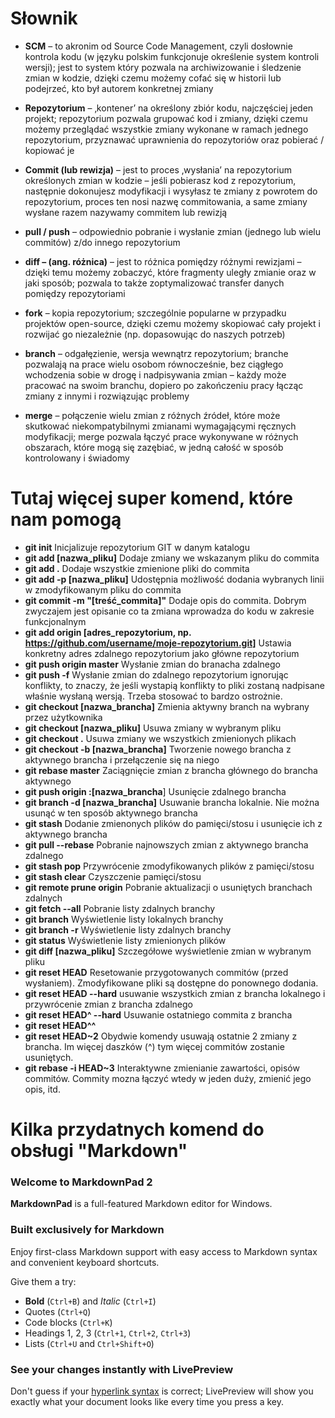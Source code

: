 #  Słownik


-  **SCM**  – to akronim od Source Code Management, czyli dosłownie kontrola kodu (w języku polskim funkcjonuje określenie system kontroli wersji); jest to system który pozwala na archiwizowanie i śledzenie zmian w kodzie, dzięki czemu możemy cofać się w historii lub podejrzeć, kto był autorem konkretnej zmiany

- **Repozytorium** – ‚kontener’ na określony zbiór kodu, najczęściej jeden projekt; repozytorium pozwala grupować kod i zmiany, dzięki czemu możemy przeglądać wszystkie zmiany wykonane w ramach jednego repozytorium, przyznawać uprawnienia do repozytoriów oraz pobierać / kopiować je

- **Commit (lub rewizja)** – jest to proces ‚wysłania’ na repozytorium określonych zmian w kodzie – jeśli pobierasz kod z repozytorium, następnie dokonujesz modyfikacji i wysyłasz te zmiany z powrotem do repozytorium, proces ten nosi nazwę commitowania, a same zmiany wysłane razem nazywamy commitem lub rewizją

- **pull / push** – odpowiednio pobranie i wysłanie zmian (jednego lub wielu commitów) z/do innego repozytorium

- **diff – (ang. różnica)** – jest to różnica pomiędzy różnymi rewizjami – dzięki temu możemy zobaczyć, które fragmenty uległy zmianie oraz w jaki sposób; pozwala to także zoptymalizować transfer danych pomiędzy repozytoriami

- **fork** – kopia repozytorium; szczególnie popularne w przypadku projektów open-source, dzięki czemu możemy skopiować cały projekt i rozwijać go niezależnie (np. dopasowując do naszych potrzeb)

- **branch** – odgałęzienie, wersja wewnątrz repozytorium; branche pozwalają na prace wielu osobom równocześnie, bez ciągłego wchodzenia sobie w drogę i nadpisywania zmian – każdy może pracować na swoim branchu, dopiero po zakończeniu pracy łącząc zmiany z innymi i rozwiązując problemy

- **merge** – połączenie wielu zmian z różnych źródeł, które może skutkować niekompatybilnymi zmianami wymagającymi ręcznych modyfikacji; merge pozwala łączyć prace wykonywane w różnych obszarach, które mogą się zazębiać, w jedną całość w sposób kontrolowany i świadomy

# Tutaj więcej super komend, które nam pomogą 

- **git init** 
 Inicjalizuje repozytorium GIT w danym katalogu
- **git add [nazwa_pliku]**
Dodaje zmiany we wskazanym pliku do commita
- **git add .**
Dodaje wszystkie zmienione pliki do commita
- **git add -p [nazwa_pliku]**
Udostępnia możliwość dodania wybranych linii w zmodyfikowanym pliku do commita
- **git commit -m "[treść_commita]"**
Dodaje opis do commita. Dobrym zwyczajem jest opisanie co ta zmiana wprowadza do kodu w zakresie funkcjonalnym
- **git add origin [adres_repozytorium, np. https://github.com/username/moje-repozytorium.git]**
Ustawia konkretny adres zdalnego repozytorium jako główne repozytorium
- **git push origin master**
Wysłanie zmian do branacha zdalnego
- **git push -f**
Wysłanie zmian do zdalnego repozytorium ignorując konflikty, to znaczy, że jeśli wystapią konflikty to pliki zostaną nadpisane właśnie wysłaną wersją. Trzeba stosować to bardzo ostrożnie.
- **git checkout [nazwa_brancha]**
Zmienia aktywny branch na wybrany przez użytkownika
- **git checkout [nazwa_pliku]**
Usuwa zmiany w wybranym pliku
- **git checkout .**
Usuwa zmiany we wszystkich zmienionych plikach
- **git checkout -b [nazwa_brancha]**
Tworzenie nowego brancha z aktywnego brancha i przełączenie się na niego
- **git rebase master**
Zaciągnięcie zmian z brancha głównego do brancha aktywnego
- **git push origin :[nazwa_brancha**]
Usunięcie zdalnego brancha
- **git branch -d [nazwa_brancha]**
Usuwanie brancha lokalnie. Nie można usunąć w ten sposób aktywnego brancha
- **git stash**
Dodanie zmienonych plików do pamięci/stosu i usunięcie ich z aktywnego brancha
- **git pull --rebase**
Pobranie najnowszych zmian z aktywnego brancha zdalnego
- **git stash pop**
Przywrócenie zmodyfikowanych plików z pamięci/stosu
- **git stash clear**
Czyszczenie pamięci/stosu
- **git remote prune origin**
Pobranie aktualizacji o usuniętych branchach zdalnych
- **git fetch --all**
Pobranie listy zdalnych branchy
- **git branch**
Wyświetlenie listy lokalnych branchy
- **git branch -r**
Wyświetlenie listy zdalnych branchy
- **git status**
Wyświetlenie listy zmienionych plików
- **git diff [nazwa_pliku]**
Szczegółowe wyświetlenie zmian w wybranym pliku
- **git reset HEAD**
Resetowanie przygotowanych commitów (przed wysłaniem). Zmodyfikowane pliki są dostępne do ponownego dodania.
- **git reset HEAD --hard**
usuwanie wszystkich zmian z brancha lokalnego i przywrócenie zmian z brancha zdalnego
- **git reset HEAD^ --hard**
Usuwanie ostatniego commita z brancha
- **git reset HEAD^^**
- **git reset HEAD~2**
Obydwie komendy usuwają ostatnie 2 zmiany z brancha. Im więcej daszków (^) tym więcej commitów zostanie usuniętych.
- **git rebase -i HEAD~3**
Interaktywne zmienianie zawartości, opisów commitów. Commity mozna łączyć wtedy w jeden duży, zmienić jego opis, itd.

# Kilka przydatnych komend do obsługi "Markdown"

### Welcome to MarkdownPad 2 ###

**MarkdownPad** is a full-featured Markdown editor for Windows.

### Built exclusively for Markdown ###

Enjoy first-class Markdown support with easy access to  Markdown syntax and convenient keyboard shortcuts.

Give them a try:

- **Bold** (`Ctrl+B`) and *Italic* (`Ctrl+I`)
- Quotes (`Ctrl+Q`)
- Code blocks (`Ctrl+K`)
- Headings 1, 2, 3 (`Ctrl+1`, `Ctrl+2`, `Ctrl+3`)
- Lists (`Ctrl+U` and `Ctrl+Shift+O`)

### See your changes instantly with LivePreview ###

Don't guess if your [hyperlink syntax](http://markdownpad.com) is correct; LivePreview will show you exactly what your document looks like every time you press a key.

